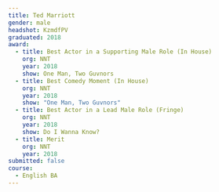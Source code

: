 ```yaml
---
title: Ted Marriott
gender: male
headshot: KzmdfPV
graduated: 2018
award: 
  - title: Best Actor in a Supporting Male Role (In House)
    org: NNT
    year: 2018
    show: One Man, Two Guvnors
  - title: Best Comedy Moment (In House)
    org: NNT 
    year: 2018
    show: "One Man, Two Guvnors"
  - title: Best Actor in a Lead Male Role (Fringe)
    org: NNT
    year: 2018
    show: Do I Wanna Know?
  - title: Merit
    org: NNT
    year: 2018
submitted: false
course: 
  - English BA
---
```

